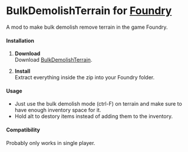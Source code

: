 # BulkDemolishTerrain for [Foundry](https://www.foundry-game.com/)

A mod to make bulk demolish remove terrain in the game Foundry.

#### Installation

1. **Download**  
Download [BulkDemolishTerrain](https://github.com/erkle64/BulkDemolishTerrain/releases).

2. **Install**  
Extract everything inside the zip into your Foundry folder.

#### Usage

* Just use the bulk demolish mode (ctrl-F) on terrain and make sure to have enough inventory space for it.
* Hold alt to destory items instead of adding them to the inventory.

#### Compatibility

Probably only works in single player.
